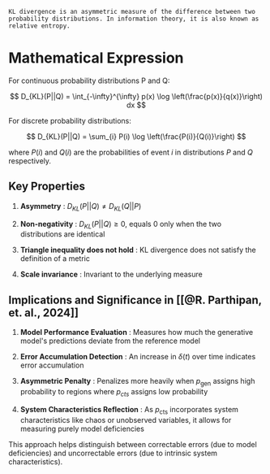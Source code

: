 ```ad-summary
KL divergence is an asymmetric measure of the difference between two probability distributions. In information theory, it is also known as relative entropy.
```

# Mathematical Expression
For continuous probability distributions P and Q:

$$
D_{KL}(P||Q) = \int_{-\infty}^{\infty} p(x) \log \left(\frac{p(x)}{q(x)}\right) dx
$$

For discrete probability distributions:

$$
D_{KL}(P||Q) = \sum_{i} P(i) \log \left(\frac{P(i)}{Q(i)}\right)
$$

where $P(i)$ and $Q(i)$ are the probabilities of event $i$ in distributions $P$ and $Q$ respectively.

## Key Properties
1. **Asymmetry**
   : $D_{KL}(P||Q) \neq D_{KL}(Q||P)$
   
2. **Non-negativity**
   : $D_{KL}(P||Q) \geq 0$, equals 0 only when the two distributions are identical
   
3. **Triangle inequality does not hold**
   : KL divergence does not satisfy the definition of a metric
   
4. **Scale invariance**
   : Invariant to the underlying measure

## Implications and Significance in [[@R. Parthipan, et. al., 2024]]
1. **Model Performance Evaluation**
   : Measures how much the generative model's predictions deviate from the reference model
   
2. **Error Accumulation Detection**
   : An increase in $\delta(t)$ over time indicates error accumulation
   
3. **Asymmetric Penalty**
   : Penalizes more heavily when $p_{\text{gen}}$ assigns high probability to regions where $p_{cts}$ assigns low probability
   
4. **System Characteristics Reflection**
   : As $p_{\text{cts}}$ incorporates system characteristics like chaos or unobserved variables, it allows for measuring purely model deficiencies

This approach helps distinguish between correctable errors (due to model deficiencies) and uncorrectable errors (due to intrinsic system characteristics).